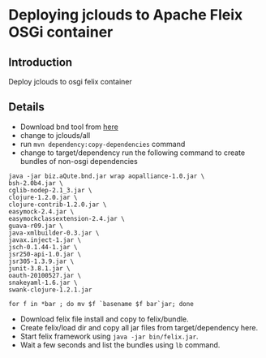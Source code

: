 # Deploying jclouds to Apache Fleix OSGi container

## Introduction

Deploy jclouds to osgi felix container


## Details 

* Download bnd tool from [here](http://www.aqute.biz/Bnd/Download)
* change to jclouds/all
*  run `mvn dependency:copy-dependencies` command
* change to target/dependency
 run the following command to create bundles of non-osgi dependencies

```
java -jar biz.aQute.bnd.jar wrap aopalliance-1.0.jar \
bsh-2.0b4.jar \
cglib-nodep-2.1_3.jar \
clojure-1.2.0.jar \
clojure-contrib-1.2.0.jar \
easymock-2.4.jar \
easymockclassextension-2.4.jar \
guava-r09.jar \
java-xmlbuilder-0.3.jar \
javax.inject-1.jar \
jsch-0.1.44-1.jar \
jsr250-api-1.0.jar \
jsr305-1.3.9.jar \
junit-3.8.1.jar \
oauth-20100527.jar \
snakeyaml-1.6.jar \
swank-clojure-1.2.1.jar

for f in *bar ; do mv $f `basename $f bar`jar; done
```

* Download felix file install and copy to felix/bundle.
* Create felix/load dir and copy all jar files from target/dependency here.
* Start felix framework using `java -jar bin/felix.jar`.
* Wait a few seconds and list the bundles using `lb` command.


